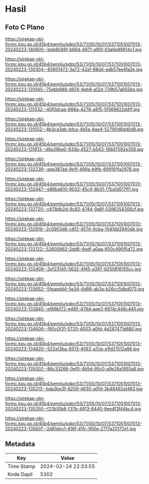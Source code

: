 # Hasil

## Foto C Plano

https://sirekap-obj-formc.kpu.go.id/45b4/pemilu/pdpr/53/71/05/10/07/5371051007013-20240223-140600--beb8046f-b66d-4971-a95f-03a6a99814c1.jpg

https://sirekap-obj-formc.kpu.go.id/45b4/pemilu/pdpr/53/71/05/10/07/5371051007013-20240223-130304--85601472-3a72-42a1-88d4-adb57ee4fa2e.jpg

https://sirekap-obj-formc.kpu.go.id/45b4/pemilu/pdpr/53/71/05/10/07/5371051007013-20240223-131045--75ebb888-d974-4eb9-a12d-739b57a655be.jpg

https://sirekap-obj-formc.kpu.go.id/45b4/pemilu/pdpr/53/71/05/10/07/5371051007013-20240223-131332--40f0dcae-666a-4278-a815-5f569822d4ff.jpg

https://sirekap-obj-formc.kpu.go.id/45b4/pemilu/pdpr/53/71/05/10/07/5371051007013-20240223-131552--4b3ca3eb-bfca-4b5a-8ae4-52790d8dd0d9.jpg

https://sirekap-obj-formc.kpu.go.id/45b4/pemilu/pdpr/53/71/05/10/07/5371051007013-20240223-131813--d9a39be0-935b-4527-b543-168d7582e358.jpg

https://sirekap-obj-formc.kpu.go.id/45b4/pemilu/pdpr/53/71/05/10/07/5371051007013-20240223-132239--ada387ad-9e1f-499a-b9fb-699191fa2978.jpg

https://sirekap-obj-formc.kpu.go.id/45b4/pemilu/pdpr/53/71/05/10/07/5371051007013-20240223-132447--e86ba610-9032-45c4-8b31-f7ba1d517ff1.jpg

https://sirekap-obj-formc.kpu.go.id/45b4/pemilu/pdpr/53/71/05/10/07/5371051007013-20240223-132720--c878db2d-9c92-4744-9a6f-5396354306cf.jpg

https://sirekap-obj-formc.kpu.go.id/45b4/pemilu/pdpr/53/71/05/10/07/5371051007013-20240223-132919--2c0903d6-c6f2-4574-9cba-1041dd2940db.jpg

https://sirekap-obj-formc.kpu.go.id/45b4/pemilu/pdpr/53/71/05/10/07/5371051007013-20240223-133122--52605962-2dd6-4edf-a0aa-650c490f5d72.jpg

https://sirekap-obj-formc.kpu.go.id/45b4/pemilu/pdpr/53/71/05/10/07/5371051007013-20240223-133409--2ef23145-5632-4f45-a397-6250816155cc.jpg

https://sirekap-obj-formc.kpu.go.id/45b4/pemilu/pdpr/53/71/05/10/07/5371051007013-20240223-133652--5feaedd4-5e34-4d88-ab3a-b26cc5dbd073.jpg

https://sirekap-obj-formc.kpu.go.id/45b4/pemilu/pdpr/53/71/05/10/07/5371051007013-20240223-133845--ef68b172-e485-478d-aee3-6974c448c445.jpg

https://sirekap-obj-formc.kpu.go.id/45b4/pemilu/pdpr/53/71/05/10/07/5371051007013-20240223-134606--f90c0f31-5720-4003-a0fd-4d287471d680.jpg

https://sirekap-obj-formc.kpu.go.id/45b4/pemilu/pdpr/53/71/05/10/07/5371051007013-20240223-134820--522a13ba-6513-4062-a7cb-e1fd21512a86.jpg

https://sirekap-obj-formc.kpu.go.id/45b4/pemilu/pdpr/53/71/05/10/07/5371051007013-20240223-135002--86c33266-0ef0-4b5d-95c0-a9e28a1955a6.jpg

https://sirekap-obj-formc.kpu.go.id/45b4/pemilu/pdpr/53/71/05/10/07/5371051007013-20240223-135213--bda3be3f-6209-4630-a0fd-3b48492a1462.jpg

https://sirekap-obj-formc.kpu.go.id/45b4/pemilu/pdpr/53/71/05/10/07/5371051007013-20240223-135350--f23b10b8-f37b-4913-8440-8ee4f3f44bc4.jpg

https://sirekap-obj-formc.kpu.go.id/45b4/pemilu/pdpr/53/71/05/10/07/5371051007013-20240223-135607--2d81ebc1-416f-41fc-950e-2717a20172e1.jpg


## Metadata

| Key        | Value               |
| ---------- | ------------------- |
| Time Stamp | 2024-02-24 22:33:55 |
| Kode Dapil | 5302                |



